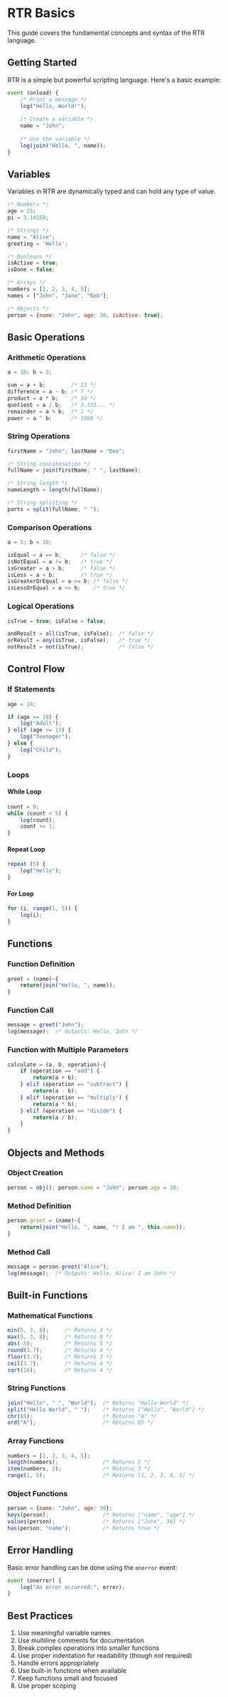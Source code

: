 # RTR Basics

This guide covers the fundamental concepts and syntax of the RTR language.

## Getting Started

RTR is a simple but powerful scripting language. Here's a basic example:

```js
event (onload) {
    /* Print a message */
    log("Hello, World!");
    
    /* Create a variable */
    name = "John";
    
    /* Use the variable */
    log(join("Hello, ", name));
}
```

## Variables

Variables in RTR are dynamically typed and can hold any type of value.

```js
/* Numbers */
age = 25;
pi = 3.14159;

/* Strings */
name = "Alice";
greeting = 'Hello';

/* Booleans */
isActive = true;
isDone = false;

/* Arrays */
numbers = [1, 2, 3, 4, 5];
names = ["John", "Jane", "Bob"];

/* Objects */
person = {name: "John", age: 30, isActive: true};
```

## Basic Operations

### Arithmetic Operations

```js
a = 10; b = 3;

sum = a + b;        /* 13 */
difference = a - b; /* 7 */
product = a * b;    /* 30 */
quotient = a / b;   /* 3.333... */
remainder = a % b;  /* 1 */
power = a ^ b;      /* 1000 */
```

### String Operations

```js
firstName = "John"; lastName = "Doe";

/* String concatenation */
fullName = join(firstName, " ", lastName);

/* String length */
nameLength = length(fullName);

/* String splitting */
parts = split(fullName, " ");
```

### Comparison Operations

```js
a = 5; b = 10;

isEqual = a == b;      /* false */
isNotEqual = a != b;   /* true */
isGreater = a > b;     /* false */
isLess = a < b;        /* true */
isGreaterOrEqual = a >= b; /* false */
isLessOrEqual = a <= b;    /* true */
```

### Logical Operations

```js
isTrue = true; isFalse = false;

andResult = all(isTrue, isFalse);  /* false */
orResult = any(isTrue, isFalse);   /* true */
notResult = not(isTrue);           /* false */
```

## Control Flow

### If Statements

```js
age = 18;

if (age >= 18) {
    log("Adult");
} elif (age >= 13) {
    log("Teenager");
} else {
    log("Child");
}
```

### Loops

#### While Loop

```js
count = 0;
while (count < 5) {
    log(count);
    count += 1;
}
```

#### Repeat Loop

```js
repeat (5) {
    log("Hello");
}
```

#### For Loop

```js
for (i, range(1, 5)) {
    log(i);
}
```

## Functions

### Function Definition

```js
greet = (name)~{
    return(join("Hello, ", name));
}
```

### Function Call

```js
message = greet("John");
log(message);  /* Outputs: Hello, John */
```

### Function with Multiple Parameters

```js
calculate = (a, b, operation)~{
    if (operation == "add") {
        return(a + b);
    } elif (operation == "subtract") {
        return(a - b);
    } elif (operation == "multiply") {
        return(a * b);
    } elif (operation == "divide") {
        return(a / b);
    }
}
```

## Objects and Methods

### Object Creation

```js
person = obj(); person.name = "John"; person.age = 30;
```

### Method Definition

```js
person.greet = (name)~{
    return(join("Hello, ", name, "! I am ", this.name));
}
```

### Method Call

```js
message = person.greet("Alice");
log(message);  /* Outputs: Hello, Alice! I am John */
```

## Built-in Functions

### Mathematical Functions

```js
min(5, 3, 8);     /* Returns 3 */
max(5, 3, 8);     /* Returns 8 */
abs(-5);          /* Returns 5 */
round(3.7);       /* Returns 4 */
floor(3.7);       /* Returns 3 */
ceil(3.7);        /* Returns 4 */
sqrt(16);         /* Returns 4 */
```

### String Functions

```js
join("Hello", " ", "World");  /* Returns "Hello World" */
split("Hello World", " ");    /* Returns ["Hello", "World"] */
chr(65);                      /* Returns "A" */
ord("A");                     /* Returns 65 */
```

### Array Functions

```js
numbers = [1, 2, 3, 4, 5];
length(numbers);              /* Returns 5 */
item(numbers, 2);             /* Returns 3 */
range(1, 5);                  /* Returns [1, 2, 3, 4, 5] */
```

### Object Functions

```js
person = {name: "John", age: 30};
keys(person);                 /* Returns ["name", "age"] */
values(person);               /* Returns ["John", 30] */
has(person, "name");          /* Returns true */
```

## Error Handling

Basic error handling can be done using the `onerror` event:

```js
event (onerror) {
    log("An error occurred:", error);
}
```

## Best Practices

1. Use meaningful variable names
2. Use multiline comments for documentation
3. Break complex operations into smaller functions
4. Use proper indentation for readability (though not required)
5. Handle errors appropriately
6. Use built-in functions when available
7. Keep functions small and focused
8. Use proper scoping 
